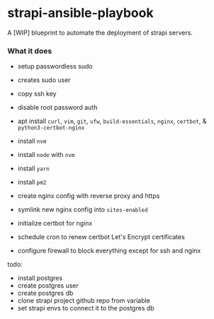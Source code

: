 # strapi-ansible-playbook

A [WIP] blueprint to automate the deployment of strapi servers.

### What it does
- setup passwordless sudo
- creates sudo user
- copy ssh key
- disable root password auth
- apt install `curl`, `vim`, `git`, `ufw`, `build-essentials`, `nginx`, `certbot`, & `python3-certbot-nginx`
- install `nvm`
- install `node` with `nvm`
- install `yarn`
- install `pm2`

- create nginx config with reverse proxy and https
- symlink new nginx config into `sites-enabled`
- initialize certbot for nginx
- schedule cron to renew certbot Let's Encrypt certificates

- configure firewall to block everything except for ssh and nginx


todo:
- install postgres
- create postgres user
- create postgres db
- clone strapi project github repo from variable
- set strapi envs to connect it to the postgres db
